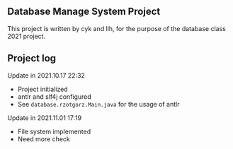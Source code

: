Database Manage System Project
------------
This project is written by cyk and llh, for the purpose of the database class 2021 project.

## Project log

Update in 2021.10.17 22:32
- Project initialized
- antlr and slf4j configured
- See ```database.rzotgorz.Main.java``` for the usage of antlr

Update in 2021.11.01 17:19
- File system implemented
- Need more check